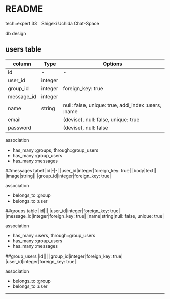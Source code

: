 # README

tech::expert 33　Shigeki Uchida
Chat-Space


db design

## users table
|column|Type|Options|
|------|----|-------|
|id|-|-|
|user_id|integer||
|group_id|integer|foreign_key: true|
|message_id|integer||
|name|string|null: false, unique: true, add_index :users, :name|
|email||(devise), null: false, unique: true|
|password||(devise), null: false|

association
- has_many :groups, through::group_users
- has_many :group_users
- has_many :messages


##messages tabel
|id|-|-|
|user_id|integer|foreign_key: true|
|body|text||
|image|string||
|group_id|integer|foreign_key: true|

association
- belongs_to :group
- belongs_to :user

##groups table
|id|||
|user_id|integer|foreign_key: true|
|message_id|integer|foreign_key: true|
|name|string|null: false, unique: true|

association
- has_many :users, through::group_users
- has_many :group_users
- has_many :messages


##group_users
|id|||
|group_id|integer|foreign_key: true|
|user_id|integer|foreign_key: true|


association
- belongs_to :group
- belongs_to :user

-----------------------------------